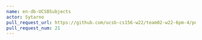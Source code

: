 ```yaml
---
name: en-db-UCSBSubjects
actor: Sytarno
pull_request_url: https://github.com/ucsb-cs156-w22/team02-w22-6pm-4/pull/21
pull_request_num: 21
---
```

